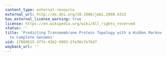 ```yaml
---
content_type: external-resource
external_url: http://dx.doi.org/10.1006/jmbi.2000.4315
has_external_license_warning: true
license: https://en.wikipedia.org/wiki/All_rights_reserved
status: ''
title: 'Predicting Transmembrane Protein Topology with a Hidden Markov Model: Application
  to Complete Genomes'
uid: 17668615-3f7e-43b2-9903-2fe36c7e76d7
wayback_url: ''
---
```

